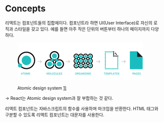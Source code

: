 # Concepts

리액트는 컴포넌트들의 집합체이다. 컴포넌트라 하면 UI(User Interface)로 자신의 로직과 스타일을 갖고 있다. 예를 들면 아주 작은 단위의 버튼부터 하나의 페이지까지 다양하다.

<figure><img src="../.gitbook/assets/images.png" alt=""><figcaption><p>Atomic design system <a href="https://blog.prototypr.io/what-is-this-thing-atomic-design-i-keep-hearing-about-3b7bd0edddcd">1)</a></p></figcaption></figure>

\-> React는 Atomic design system과 잘 부합하는 것 같다.



리액트 컴포넌트는 자바스크립트의 함수를 사용하며 마크업을 반환한다. HTML 태그와 구분할 수 있도록 리액트 컴포넌트는 대문자를 사용한다.&#x20;
